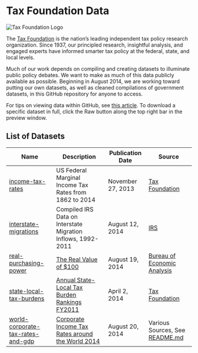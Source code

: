 # Tax Foundation Data

![Tax Foundation Logo](http://taxfoundation.org/sites/taxfoundation.org/files/tf-logo-166x91.gif)

The [Tax Foundation](http://taxfoundation.org) is the nation’s leading independent tax policy research organization. Since 1937, our principled research, insightful analysis, and engaged experts have informed smarter tax policy at the federal, state, and local levels.

Much of our work depends on compiling and creating datasets to illuminate public policy debates. We want to make as much of this data publicly available as possible. Beginning in August 2014, we are working toward putting our own datasets, as well as cleaned compilations of government datasets, in this GitHub repository for anyone to access.

For tips on viewing data within GitHub, see [this article](https://help.github.com/articles/rendering-csv-and-tsv-data). To download a specific dataset in full, click the Raw button along the top right bar in the preview window.

## List of Datasets

| Name | Description | Publication Date | Source |
| --- | --- | --- | --- |
| [income-tax-rates](https://github.com/TaxFoundation/data/tree/master/income-tax-rates) | US Federal Marginal Income Tax Rates from 1862 to 2014 | November 27, 2013 | [Tax Foundation](http://taxfoundation.org/article/us-federal-individual-income-tax-rates-history-1913-2013-nominal-and-inflation-adjusted-brackets) |
| [interstate-migrations](https://github.com/TaxFoundation/data/tree/master/interstate-migrations) | Compiled IRS Data on Interstate Migration Inflows, 1992-2011 | August 12, 2014 | [IRS](http://www.irs.gov/uac/SOI-Tax-Stats-Migration-Data) |
| [real-purchasing-power](https://github.com/TaxFoundation/data/tree/master/real-purchasing-power) | [The Real Value of $100](http://taxfoundation.org/blog/real-value-100-each-state) | August 19, 2014 | [Bureau of Economic Analysis](http://www.bea.gov/newsreleases/regional/rpp/rpp_newsrelease.htm) |
| [state-local-tax-burdens](https://github.com/TaxFoundation/data/tree/master/state-local-tax-burdens) | [Annual State-Local Tax Burden Rankings FY2011](http://taxfoundation.org/article/annual-state-local-tax-burden-ranking-fy-2011) | April 2, 2014 | [Tax Foundation](http://taxfoundaion.org) |
| [world-corporate-tax-rates-and-gdp](https://github.com/TaxFoundation/data/tree/master/world-corporate-tax-rates-and-gdp) | [Corporate Income Tax Rates around the World 2014](http://taxfoundation.org/article/corporate-income-tax-rates-around-world-2014) | August 20, 2014 | Various Sources, See [README.md](https://github.com/TaxFoundation/data/blob/master/world-corporate-tax-rates-and-gdp/README.md) |